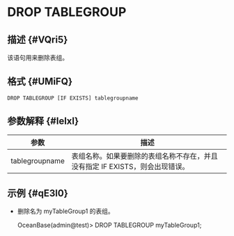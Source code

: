 DROP TABLEGROUP 
====================================



描述 {#VQri5}
-----------

该语句用来删除表组。

格式 {#UMiFQ}
-----------

    DROP TABLEGROUP [IF EXISTS] tablegroupname



参数解释 {#lelxl}
-------------



|       参数       |                     描述                      |
|----------------|---------------------------------------------|
| tablegroupname | 表组名称。如果要删除的表组名称不存在，并且没有指定 IF EXISTS，则会出现错误。 |



示例 {#qE3l0}
-----------

* 删除名为 myTableGroup1 的表组。

  




    OceanBase(admin@test)> DROP TABLEGROUP myTableGroup1;



